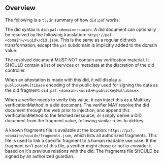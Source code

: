 ## Overview

The following is a `tl;dr` summary of how `did:paf` works:

The did syntax is `did:paf:<domain>:<uuid>`. A did document can optionally be resolved by the following translation: `https://paf.<domain>/<uuid>/did.json`. This is the same as a regular did:web transformation, except the `paf` subdomain is implicitly added to the domain value.

The resolved document MUST NOT contain any verification material. It SHOULD contain a list of services or metadata at the discretion of the did controller.

When an attestation is made with this did, it will display a `publicKeyMultibase` encoding of the public key used for signing the data as the did fragment: `did:paf:<domain>:<uuid>#<publicKeyMultibase>`.

When a verifier needs to verify this value, it can inject this as a Multikey verificationMethod in a did document. The verifier MAY resolve the did document through the web prior to injection, and append this verificationMethod to the fetched ressource, or simply derive a DID document from the fragment value, following similar rules to did:key.

A known fragments file is available at the location: `https://paf.<domain>/<uuid>/fragments.json`, which lists all authorized fragments. This file is used to link a specific fragment to a human readable use case. If the fragment isn't part of this file, a verifier might chose or not to consider it based on it's previous relations with the did. The fragments file SHOULD be signed by an authorized guardian.
